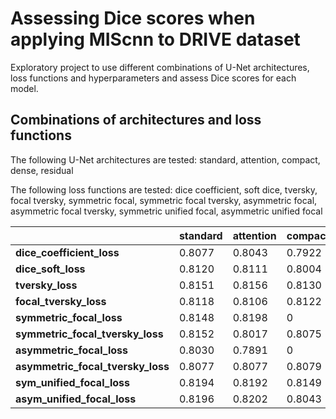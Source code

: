 # Assessing Dice scores when applying MIScnn to DRIVE dataset

Exploratory project to use different combinations of U-Net architectures, loss functions and hyperparameters and assess Dice scores for each model.

## Combinations of architectures and loss functions

The following U-Net architectures are tested: standard, attention, compact, dense, residual

The following loss functions are tested: dice coefficient, soft dice, tversky, focal tversky, symmetric focal, symmetric focal tversky, asymmetric focal, asymmetric focal tversky, symmetric unified focal, asymmetric unified focal

| |standard|attention|compact|dense|residual|
|---|---|---|---|---|---|
|**dice_coefficient_loss**|0.8077|0.8043|0.7922|0.7960|0.7893|
|**dice_soft_loss**|0.8120|0.8111|0.8004|0.8112|0.8122|
|**tversky_loss**|0.8151|0.8156|0.8130|0.8112|0.8037|
|**focal_tversky_loss**|0.8118|0.8106|0.8122|0.8102|0.8113|
|**symmetric_focal_loss**|0.8148|0.8198|0|0|0|
|**symmetric_focal_tversky_loss**|0.8152|0.8017|0.8075|0.8054|0.8072|
|**asymmetric_focal_loss**|0.8030|0.7891|0|0|0|
|**asymmetric_focal_tversky_loss**|0.8077|0.8077|0.8079|0.8100|0.8052|
|**sym_unified_focal_loss**|0.8194|0.8192|0.8149|0.8048|0.8112|
|**asym_unified_focal_loss**|0.8196|0.8202|0.8043|0.7900|0.8068|

